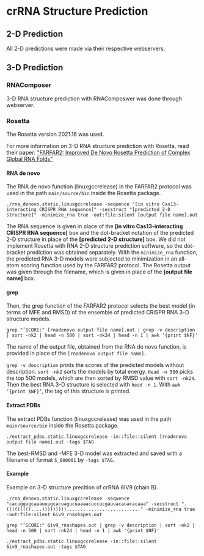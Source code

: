 # crRNA Structure Prediction

## 2-D Prediction
All 2-D predictions were made via their respective webservers.

## 3-D Prediction

### RNAComposer
3-D RNA structure prediction with RNAComposwer was done through webserver.

### Rosetta

The Rosetta version 2021.16 was used.

For more information on 3-D RNA structure prediction with Rosetta, read their paper: ["FARFAR2: Improved De Novo Rosetta Prediction of Complex Global RNA Folds"](https://www.cell.com/structure/fulltext/S0969-2126(20)30180-5?_returnURL=https%3A%2F%2Flinkinghub.elsevier.com%2Fretrieve%2Fpii%2FS0969212620301805%3Fshowall%3Dtrue)

#### RNA de novo
The RNA de novo function (linuxgccrelease) in the FARFAR2 protocol was used in the path ```main/source/bin``` inside the Rosetta package.

```./rna_denovo.static.linuxgccrelease -sequence "[in vitro Cas13-interacting CRISPR RNA sequence]" -secstruct "[predicted 2-D structure]" -minimize_rna true -out:file:silent [output file name].out```

The RNA sequence is given in place of the **[in vitro Cas13-interacting CRISPR RNA sequence]** box and the dot-bracket notation of the predicted 2-D structure in place of the **[predicted 2-D structure]** box. We did not implement Rosetta with RNA 2-D structure prediction software, so the dot-bracket prediction was obtained separately. With the ``minimize_rna`` function, the predicted RNA 3-D models were subjected to minimization in an all-atom scoring function used by the FARFAR2 protocol. The Rosetta output was given through the filename, which is given in place of the **[output file name]** box.

#### grep

Then, the grep function of the FARFAR2 protocol selects the best model (in terms of MFE and RMSD) of the ensemble of predicted CRISPR RNA 3-D structure models.

```grep "ˆSCORE:" [rnadenovo output file name].out | grep -v description | sort -nk2 | head -n 500 | sort -nk24 | head -n 1 | awk '{print $NF}'```

The name of the output file, obtained from the RNA de novo function, is provided in place of the ``[rnadenovo output file name]``.

``grep -v description`` prints the scores of the predicted models without description. ``sort -nk2`` sorts the models by total energy. ``Head -n 500`` picks the top 500 models, which are then sorted by RMSD value with ``sort -nk24``. Then the best RNA 3-D structure is selected with ``head -n 1``. With ``awk ‘{print $NF}’``, the tag of this structure is printed.

#### Extract PDBs

The extract PDBs function (linuxgccrelease) was used in the path ```main/source/bin``` inside the Rosetta package.

```./extract_pdbs.static.linuxgccrelease -in::file::silent [rnadenovo output file name].out -tags $TAG```

The best-RMSD and -MFE 3-D model was extracted and saved with a filename of format ``S_000001`` by ``-tags $TAG``.

#### Example

Example on 3-D structure precition of crRNA 6IV9 (chain B).

```
./rna_denovo.static.linuxgccrelease -sequence "cacuggugcaaauuugcacuagucuaaaacuccucgauuacauacacaaa" -secstruct ".(((((((((....)))))))))..........................." -minimize_rna true -out:file:silent 6iv9_rnashapes.out

grep "ˆSCORE:" 6iv9_rnashapes.out | grep -v description | sort -nk2 | head -n 500 | sort -nk24 | head -n 1 | awk '{print $NF}'

./extract_pdbs.static.linuxgccrelease -in::file::silent 6iv9_rnashapes.out -tags $TAG
```
